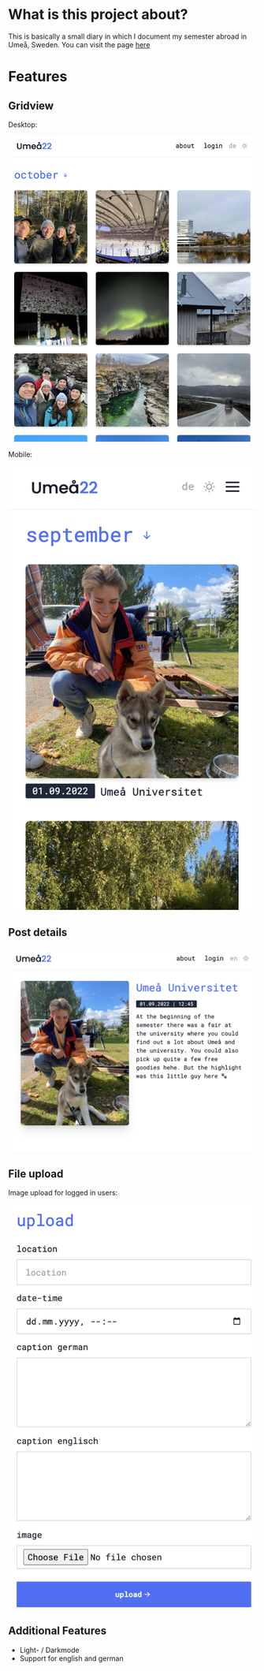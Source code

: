 # What is this project about?

This is basically a small diary in which I document my semester abroad in Umeå, Sweden. 
You can visit the page [here](https://umea.eckertleo.de)


# Features

## Gridview
Desktop:

![alt text](ReadmeImages/GridviewDesktop.png)

Mobile:

![alt text](ReadmeImages/GridviewMobile.png)

## Post details

![alt text](ReadmeImages/PostDetail.png)

## File upload

Image upload for logged in users:

![alt text](ReadmeImages/FileUpload.png)

## Additional Features

* Light- / Darkmode
* Support for english and german
